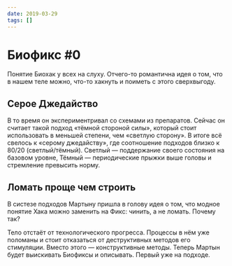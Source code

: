 ```yaml
---
date: 2019-03-29
tags: []
---
```


# Биофикс #0

Понятие Биохак у всех на слуху. Oтчего-то романтична идея о том, что в нашем теле можно, что-то хакнуть и поиметь с этого сверхвыгоду.

## Серое Джедайство

В то время он экспериментривал со схемами из препаратов. Сейчас он считает такой подход «тёмной стороной силы», который стоит использовать в меньшей степени, чем «светлую сторону». В итоге всё свелось к «серому джедайству», где соотношение подходов близко к 80/20 (светлый/тёмный). Светлый — поддержание своего состояния на базовом уровне, Тёмный — периодические прыжки выше головы и стремление превысить норму.

## Ломать проще чем строить

В систезе подходов Мартыну пришла в голову идея о том, что модное понятие Хака можно заменить на Фикс: чинить, а не ломать. Почему так?

Тело отстаёт от технологического прогресса. Процессы в нём уже поломаны и стоит отказаться от деструктивных методов его стимуляции. Вместо этого — конструктивные методы. Теперь Мартын будет выискивать Биофиксы и описывать. Первый уже на подходе.
